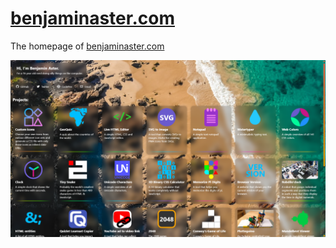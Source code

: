 
# [benjaminaster.com](https://benjaminaster.com)

The homepage of [benjaminaster.com](https://benjaminaster.com)

![screenshot of benjaminaster.com](./assets/screenshot.png)

